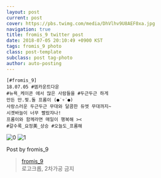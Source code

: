 ```yaml
---
layout: post
current: post
cover: https://pbs.twimg.com/media/DhVlhv9U8AEF0xa.jpg
navigation: true
title: fromis_9 twitter post
date: 2018-07-05 20:10:49 +0900 KST
tags: fromis_9 photo
class: post-template
subclass: post tag-photo
author: auto-posting
---
```


```  
[#fromis_9]  
18.07.05 #엠카운트다운  
#뉴욕_케이콘 에서 많은 사람들을 #두근두근 하게  
만든 만.찢.돌 프롬이 (●˙▿˙●)  
사랑스러운 두근두근 무대와 달콤한 듀엣 무대까지~  
시곗바늘이 너무 빨랐쟈나!   
프롬이와 함께라면 매일이 행복해 ><  
#갈수록_요정美_상승 #오늘도_프롬해   

```

![0](https://pbs.twimg.com/media/DhVlgCiVMAAedAo.jpg)
![1](https://pbs.twimg.com/media/DhVlhv9U8AEF0xa.jpg)


Post by fromis_9

> [fromis_9](https://twitter.com/realfromis_9)  
  로고크롭, 2차가공 금지